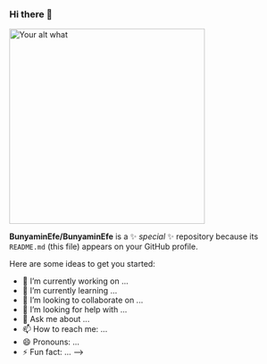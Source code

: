 ### Hi there 👋
[<img src="https://spoti-arkaplan.bunyaminefe.vercel.app/api/run-spotify-status" alt="Your alt what" width="350" />](https://open.spotify.com/user/4rvni9j5l95p58zr60wicwlwk)




**BunyaminEfe/BunyaminEfe** is a ✨ _special_ ✨ repository because its `README.md` (this file) appears on your GitHub profile.

Here are some ideas to get you started:

- 🔭 I’m currently working on ...
- 🌱 I’m currently learning ...
- 👯 I’m looking to collaborate on ...
- 🤔 I’m looking for help with ...
- 💬 Ask me about ...
- 📫 How to reach me: ...
- 😄 Pronouns: ...
- ⚡ Fun fact: ...
-->

